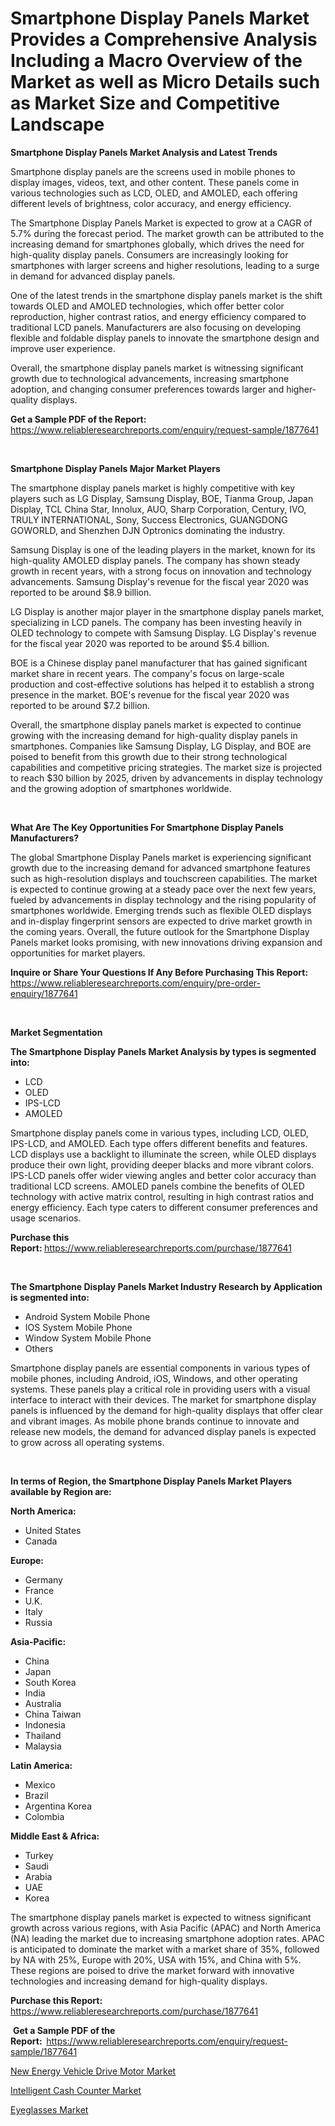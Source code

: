 <p><h1>Smartphone Display Panels Market Provides a Comprehensive Analysis Including a Macro Overview of the Market as well as Micro Details such as Market Size and Competitive Landscape</h1></p><p><strong>Smartphone Display Panels Market Analysis and Latest Trends</strong></p>
<p><p>Smartphone display panels are the screens used in mobile phones to display images, videos, text, and other content. These panels come in various technologies such as LCD, OLED, and AMOLED, each offering different levels of brightness, color accuracy, and energy efficiency.</p><p>The Smartphone Display Panels Market is expected to grow at a CAGR of 5.7% during the forecast period. The market growth can be attributed to the increasing demand for smartphones globally, which drives the need for high-quality display panels. Consumers are increasingly looking for smartphones with larger screens and higher resolutions, leading to a surge in demand for advanced display panels.</p><p>One of the latest trends in the smartphone display panels market is the shift towards OLED and AMOLED technologies, which offer better color reproduction, higher contrast ratios, and energy efficiency compared to traditional LCD panels. Manufacturers are also focusing on developing flexible and foldable display panels to innovate the smartphone design and improve user experience.</p><p>Overall, the smartphone display panels market is witnessing significant growth due to technological advancements, increasing smartphone adoption, and changing consumer preferences towards larger and higher-quality displays.</p></p>
<p><strong>Get a Sample PDF of the Report:&nbsp;</strong> <a href="https://www.reliableresearchreports.com/enquiry/request-sample/1877641">https://www.reliableresearchreports.com/enquiry/request-sample/1877641</a></p>
<p>&nbsp;</p>
<p><strong>Smartphone Display Panels Major Market Players</strong></p>
<p><p>The smartphone display panels market is highly competitive with key players such as LG Display, Samsung Display, BOE, Tianma Group, Japan Display, TCL China Star, Innolux, AUO, Sharp Corporation, Century, IVO, TRULY INTERNATIONAL, Sony, Success Electronics, GUANGDONG GOWORLD, and Shenzhen DJN Optronics dominating the industry.</p><p>Samsung Display is one of the leading players in the market, known for its high-quality AMOLED display panels. The company has shown steady growth in recent years, with a strong focus on innovation and technology advancements. Samsung Display's revenue for the fiscal year 2020 was reported to be around $8.9 billion.</p><p>LG Display is another major player in the smartphone display panels market, specializing in LCD panels. The company has been investing heavily in OLED technology to compete with Samsung Display. LG Display's revenue for the fiscal year 2020 was reported to be around $5.4 billion.</p><p>BOE is a Chinese display panel manufacturer that has gained significant market share in recent years. The company's focus on large-scale production and cost-effective solutions has helped it to establish a strong presence in the market. BOE's revenue for the fiscal year 2020 was reported to be around $7.2 billion.</p><p>Overall, the smartphone display panels market is expected to continue growing with the increasing demand for high-quality display panels in smartphones. Companies like Samsung Display, LG Display, and BOE are poised to benefit from this growth due to their strong technological capabilities and competitive pricing strategies. The market size is projected to reach $30 billion by 2025, driven by advancements in display technology and the growing adoption of smartphones worldwide.</p></p>
<p>&nbsp;</p>
<p><strong>What Are The Key Opportunities For Smartphone Display Panels Manufacturers?</strong></p>
<p><p>The global Smartphone Display Panels market is experiencing significant growth due to the increasing demand for advanced smartphone features such as high-resolution displays and touchscreen capabilities. The market is expected to continue growing at a steady pace over the next few years, fueled by advancements in display technology and the rising popularity of smartphones worldwide. Emerging trends such as flexible OLED displays and in-display fingerprint sensors are expected to drive market growth in the coming years. Overall, the future outlook for the Smartphone Display Panels market looks promising, with new innovations driving expansion and opportunities for market players.</p></p>
<p><strong>Inquire or Share Your Questions If Any Before Purchasing This Report:</strong> <a href="https://www.reliableresearchreports.com/enquiry/pre-order-enquiry/1877641">https://www.reliableresearchreports.com/enquiry/pre-order-enquiry/1877641</a></p>
<p>&nbsp;</p>
<p><strong>Market Segmentation</strong></p>
<p><strong>The Smartphone Display Panels Market Analysis by types is segmented into:</strong></p>
<p><ul><li>LCD</li><li>OLED</li><li>IPS-LCD</li><li>AMOLED</li></ul></p>
<p><p>Smartphone display panels come in various types, including LCD, OLED, IPS-LCD, and AMOLED. Each type offers different benefits and features. LCD displays use a backlight to illuminate the screen, while OLED displays produce their own light, providing deeper blacks and more vibrant colors. IPS-LCD panels offer wider viewing angles and better color accuracy than traditional LCD screens. AMOLED panels combine the benefits of OLED technology with active matrix control, resulting in high contrast ratios and energy efficiency. Each type caters to different consumer preferences and usage scenarios.</p></p>
<p><strong>Purchase this Report:&nbsp;</strong><a href="https://www.reliableresearchreports.com/purchase/1877641">https://www.reliableresearchreports.com/purchase/1877641</a></p>
<p>&nbsp;</p>
<p><strong>The Smartphone Display Panels Market Industry Research by Application is segmented into:</strong></p>
<p><ul><li>Android System Mobile Phone</li><li>IOS System Mobile Phone</li><li>Window System Mobile Phone</li><li>Others</li></ul></p>
<p><p>Smartphone display panels are essential components in various types of mobile phones, including Android, iOS, Windows, and other operating systems. These panels play a critical role in providing users with a visual interface to interact with their devices. The market for smartphone display panels is influenced by the demand for high-quality displays that offer clear and vibrant images. As mobile phone brands continue to innovate and release new models, the demand for advanced display panels is expected to grow across all operating systems.</p></p>
<p>&nbsp;</p>
<p><strong>In terms of Region, the Smartphone Display Panels Market Players available by Region are:</strong></p>
<p>
    <p> <strong> North America: </strong>
        <ul>
            <li>United States</li>
            <li>Canada</li>
        </ul>
        </p> 
    <p> <strong> Europe: </strong>
        <ul>
            <li>Germany</li>
            <li>France</li>
            <li>U.K.</li>
            <li>Italy</li>
            <li>Russia</li>
        </ul>
        </p> 
    <p> <strong> Asia-Pacific: </strong>
        <ul>
            <li>China</li>
            <li>Japan</li>
            <li>South Korea</li>
            <li>India</li>
            <li>Australia</li>
            <li>China Taiwan</li>
            <li>Indonesia</li>
            <li>Thailand</li>
            <li>Malaysia</li>
        </ul>
        </p> 
    <p> <strong> Latin America: </strong>
        <ul>
            <li>Mexico</li>
            <li>Brazil</li>
            <li>Argentina Korea</li>
            <li>Colombia</li>
        </ul>
        </p> 
    <p> <strong> Middle East & Africa: </strong>
        <ul>
            <li>Turkey</li>
            <li>Saudi</li>
            <li>Arabia</li>
            <li>UAE</li>
            <li>Korea</li>
        </ul>
    </p>
    </p>
<p><p>The smartphone display panels market is expected to witness significant growth across various regions, with Asia Pacific (APAC) and North America (NA) leading the market due to increasing smartphone adoption rates. APAC is anticipated to dominate the market with a market share of 35%, followed by NA with 25%, Europe with 20%, USA with 15%, and China with 5%. These regions are poised to drive the market forward with innovative technologies and increasing demand for high-quality displays.</p></p>
<p><strong>Purchase this Report: </strong><a href="https://www.reliableresearchreports.com/purchase/1877641">https://www.reliableresearchreports.com/purchase/1877641</a></p>
<p>&nbsp;<strong>Get a Sample PDF of the Report:&nbsp;&nbsp;</strong><a href="https://www.reliableresearchreports.com/enquiry/request-sample/1877641">https://www.reliableresearchreports.com/enquiry/request-sample/1877641</a></p>
<p><strong></strong></p>
<p><p><a href="https://www.linkedin.com/pulse/new-energy-vehicle-drive-motor-market-size-growth-segmentation-copbc?trackingId=CUm3LURLKA%2FF%2BDS%2BNy5%2BDQ%3D%3D">New Energy Vehicle Drive Motor Market</a></p><p><a href="https://www.linkedin.com/pulse/intelligent-cash-counter-market-goal-estimating-size-future-qnxtc?trackingId=PxIIKnVvJqiswoSU0%2B8q0A%3D%3D">Intelligent Cash Counter Market</a></p><p><a href="https://www.linkedin.com/pulse/global-eyeglasses-market-size-trends-insights-projections-from-z49tc?trackingId=MUe%2Fv3LPITnExvqGJi48xw%3D%3D">Eyeglasses Market</a></p></p>
